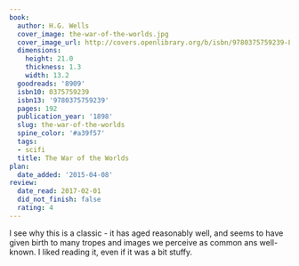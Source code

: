 ```yaml
---
book:
  author: H.G. Wells
  cover_image: the-war-of-the-worlds.jpg
  cover_image_url: http://covers.openlibrary.org/b/isbn/9780375759239-L.jpg
  dimensions:
    height: 21.0
    thickness: 1.3
    width: 13.2
  goodreads: '8909'
  isbn10: 0375759239
  isbn13: '9780375759239'
  pages: 192
  publication_year: '1898'
  slug: the-war-of-the-worlds
  spine_color: '#a39f57'
  tags:
  - scifi
  title: The War of the Worlds
plan:
  date_added: '2015-04-08'
review:
  date_read: 2017-02-01
  did_not_finish: false
  rating: 4
---
```


I see why this is a classic - it has aged reasonably well, and seems to have given birth to many tropes and images we perceive as common ans well-known. I liked reading it, even if it was a bit stuffy.
